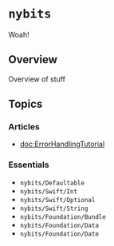 # ``nybits``

Woah!

## Overview

Overview of stuff

## Topics

### Articles
- <doc:ErrorHandlingTutorial>

### Essentials
- ``nybits/Defaultable``
- ``nybits/Swift/Int``
- ``nybits/Swift/Optional``
- ``nybits/Swift/String``
- ``nybits/Foundation/Bundle``
- ``nybits/Foundation/Data``
- ``nybits/Foundation/Date``
